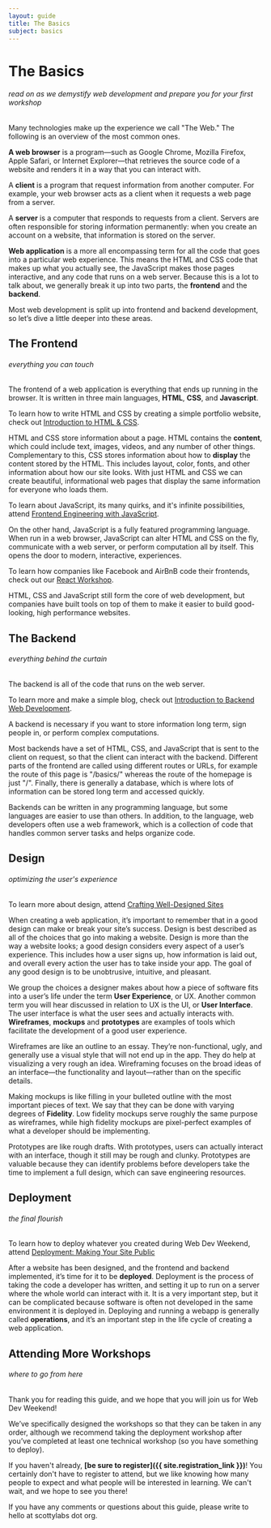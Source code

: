 ```yaml
---
layout: guide
title: The Basics
subject: basics
---
```


# The Basics

###### read on as we demystify web development and prepare you for your first workshop

Many technologies make up the experience we call "The Web." The following is an
overview of the most common ones.

__A web browser__ is a program—such as Google Chrome, Mozilla Firefox, Apple
Safari, or Internet Explorer—that retrieves the source code of a website and
renders it in a way that you can interact with.

A __client__ is a program that request information from another computer. For
example, your web browser acts as a client when it requests a web page from a
server.

A __server__ is a computer that responds to requests from a client. Servers are
often responsible for storing information permanently: when you create an
account on a website, that information is stored on the server.

__Web application__ is a more all encompassing term for all the code that goes
into a particular web experience. This means the HTML and CSS code that makes up
what you actually see, the JavaScript makes those pages interactive, and any
code that runs on a web server. Because this is a lot to talk about, we
generally break it up into two parts, the __frontend__ and the __backend__.

Most web development is split up into frontend and backend development, so let’s
dive a little deeper into these areas.

## The Frontend

###### everything you can touch

The frontend of a web application is everything that ends up running in the
browser. It is written in three main languages, __HTML__, __CSS__, and
__Javascript__.

<span class="aside">To learn how to write HTML and CSS by creating a simple
portfolio website, check out <a href="{{ site.baseurl
}}/html+css/">Introduction to HTML & CSS</a>.</span>

HTML and CSS store information about a page. HTML contains the __content__,
which could include text, images, videos, and any number of other things.
Complementary to this, CSS stores information about how to __display__ the
content stored by the HTML. This includes layout, color, fonts, and other
information about how our site looks. With just HTML and CSS we can create
beautiful, informational web pages that display the same information for
everyone who loads them.

<span class="aside">To learn about JavaScript, its many quirks, and it's
infinite possibilities, attend <a href="{{ site.baseurl }}/javascript/">Frontend
Engineering with JavaScript</a>.</span>

On the other hand, JavaScript is a fully featured programming language.  When
run in a web browser, JavaScript can alter HTML and CSS on the fly, communicate
with a web server, or perform computation all by itself. This opens the door to
modern, interactive, experiences.

<span class="aside">To learn how companies like Facebook and AirBnB code their
frontends, check out our <a href="{{ site.baseurl }}/react/">React
Workshop</a>.</span>

HTML, CSS and JavaScript still form the core of web development, but companies
have built tools on top of them to make it easier to build good-looking, high
performance websites.

## The Backend

###### everything behind the curtain

The backend is all of the code that runs on the web server.

<span class="aside">To learn more and make a simple blog, check out <a href="{{ site.baseurl }}/backend/">Introduction to Backend Web Development</a>.</span>

A backend is necessary if you want to store information long term, sign people
in, or perform complex computations.

Most backends have a set of HTML, CSS, and JavaScript that is sent to the client
on request, so that the client can interact with the backend. Different parts of
the frontend are called using different routes or URLs, for example the route of
this page is "/basics/" whereas the route of the homepage is just "/". Finally,
there is generally a database, which is where lots of information can be stored
long term and accessed quickly.

Backends can be written in any programming language, but some languages are
easier to use than others. In addition, to the language, web developers often
use a web framework, which is a collection of code that handles common server
tasks and helps organize code.

## Design

###### optimizing the user's experience

<span class="aside">To learn more about design, attend <a href="{{ site.baseurl }}/design/">Crafting Well-Designed Sites</a></span>

When creating a web application, it’s important to remember that in a good
design can make or break your site’s success. Design is best described as all of
the choices that go into making a website. Design is more than the way a website
looks; a good design considers every aspect of a user’s experience. This
includes how a user signs up, how information is laid out, and overall every
action the user has to take inside your app. The goal of any good design is to
be unobtrusive, intuitive, and pleasant.

We group the choices a designer makes about how a piece of software fits into a
user’s life under the term __User Experience__, or UX. Another common term you
will hear discussed in relation to UX is the UI, or __User Interface__. The user
interface is what the user sees and actually interacts with. __Wireframes__,
__mockups__ and __prototypes__ are examples of tools which facilitate the
development of a good user experience.

Wireframes are like an outline to an essay. They’re non-functional, ugly, and
generally use a visual style that will not end up in the app. They do help at
visualizing a very rough an idea. Wireframing focuses on the broad ideas of an
interface—the functionality and layout—rather than on the specific details.

Making mockups is like filling in your bulleted outline with the most important
pieces of text. We say that they can be done with varying degrees of
__Fidelity__. Low fidelity mockups serve roughly the same purpose as wireframes,
while high fidelity mockups are pixel-perfect examples of what a developer
should be implementing.

Prototypes are like rough drafts. With prototypes, users can actually interact
with an interface, though it still may be rough and clunky. Prototypes are
valuable because they can identify problems before developers take the time to
implement a full design, which can save engineering resources.

## Deployment

###### the final flourish

<span class="aside">To learn how to deploy whatever you created during Web Dev Weekend, attend <a href="{{ site.baseurl }}/deployment/">Deployment: Making Your Site Public</a></span>

After a website has been designed, and the frontend and backend implemented,
it’s time for it to be __deployed__. Deployment is the process of taking the
code a developer has written, and setting it up to run on a server where the
whole world can interact with it. It is a very important step, but it can be
complicated because software is often not developed in the same environment it
is deployed in. Deploying and running a webapp is generally called
__operations__, and it’s an important step in the life cycle of creating a web
application.

## Attending More Workshops

###### where to go from here

Thank you for reading this guide, and we hope that you will join us for Web Dev
Weekend!

We’ve specifically designed the workshops so that they can be taken in any
order, although we recommend taking the deployment workshop after you’ve
completed at least one technical workshop (so you have something to deploy).

If you haven't already, __[be sure to register]({{ site.registration_link }})__!
You certainly don't have to register to attend, but we like knowing how many
people to expect and what people will be interested in learning. We can't wait,
and we hope to see you there!

If you have any comments or questions about this guide, please write to hello at
scottylabs dot org.
